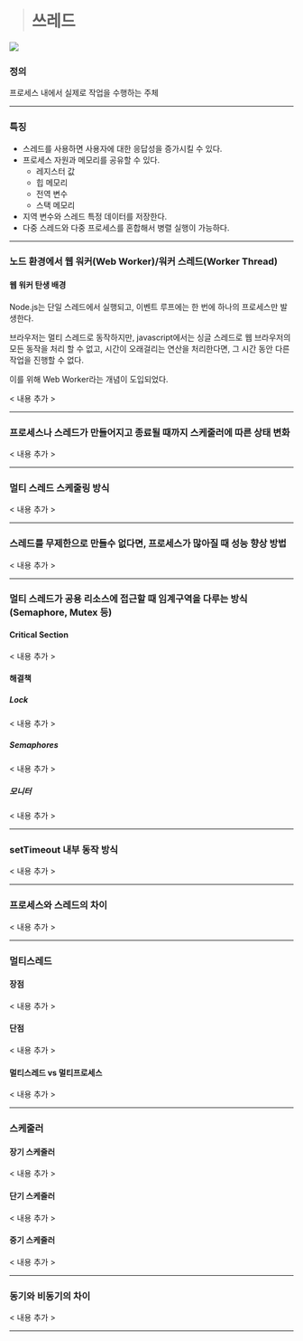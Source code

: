 > # 쓰레드

  ![](https://images.velog.io/images/jinpro/post/fbcce18c-515b-4f98-b15d-81a7ae6df34d/Untitled%20(15).png)
  
### 정의

프로세스 내에서 실제로 작업을 수행하는 주체

---

### 특징

  - 스레드를 사용하면 사용자에 대한 응답성을 증가시킬 수 있다.
  - 프로세스 자원과 메모리를 공유할 수 있다.
  	- 레지스터 값
    - 힙 메모리
    - 전역 변수
    - 스택 메모리
  - 지역 변수와 스레드 특정 데이터를 저장한다.
  - 다중 스레드와 다중 프로세스를 혼합해서 병렬 실행이 가능하다.
  
---

### 노드 환경에서 웹 워커(Web Worker)/워커 스레드(Worker Thread)

#### 웹 워커 탄생 배경
 
Node.js는 단일 스레드에서 실행되고, 이벤트 루프에는 한 번에 하나의 프로세스만 발생한다. 

브라우저는 멀티 스레드로 동작하지만, javascript에서는 싱글 스레드로 웹 브라우저의 모든 동작을 처리 할 수 없고, 시간이 오래걸리는 연산을 처리한다면, 그 시간 동안 다른 작업을 진행할 수 없다.

이를 위해 Web Worker라는 개념이 도입되었다.

< 내용 추가 >

---

### 프로세스나 스레드가 만들어지고 종료될 때까지 스케줄러에 따른 상태 변화

< 내용 추가 >

---

### 멀티 스레드 스케줄링 방식

< 내용 추가 >

---

### 스레드를 무제한으로 만들수 없다면, 프로세스가 많아질 때 성능 향상 방법

< 내용 추가 >


---

### 멀티 스레드가 공용 리소스에 접근할 때 임계구역을 다루는 방식(Semaphore, Mutex 등)


#### Critical Section
< 내용 추가 >

#### 해결책
  ##### Lock
  < 내용 추가 >
  ##### Semaphores
  < 내용 추가 >
  ##### 모니터
  < 내용 추가 >
  
  
---

### setTimeout 내부 동작 방식

< 내용 추가 >

---

### 프로세스와 스레드의 차이

< 내용 추가 >

---

### 멀티스레드

#### 장점
< 내용 추가 >

#### 단점
< 내용 추가 >

#### 멀티스레드 vs 멀티프로세스
< 내용 추가 >

---

### 스케줄러

#### 장기 스케줄러
< 내용 추가 >

#### 단기 스케줄러
< 내용 추가 >

#### 중기 스케줄러
< 내용 추가 >


---

### 동기와 비동기의 차이

< 내용 추가 >

---
